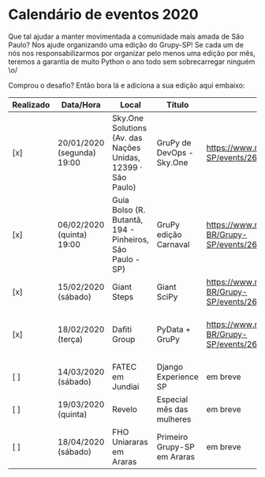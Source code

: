 # Calendário de eventos 2020

Que tal ajudar a manter movimentada a comunidade mais amada de São Paulo? Nos ajude organizando uma edição do Grupy-SP! Se cada um de nós nos responsabilizarmos por organizar pelo menos uma edição por mês, teremos a garantia de muito Python o ano todo sem sobrecarregar ninguém \o/ 

Comprou o desafio? Então bora lá e adiciona a sua edição aqui embaixo:

| Realizado | Data/Hora | Local | Título | Link | Responsáveis |
|---|---|---|---|---|---|
| [x] | 20/01/2020 (segunda) 19:00 | Sky.One Solutions (Av. das Nações Unidas, 12399 · São Paulo)  | GruPy de DevOps - Sky.One | https://www.meetup.com/Grupy-SP/events/267066954/ | Vinicius Mesel (@vmesel) Edson (@edinhodiluviano) |
| [x] | 06/02/2020 (quinta) 19:00 | Guia Bolso (R. Butantã, 194 - Pinheiros, São Paulo - SP)  | GruPy edição Carnaval | https://www.meetup.com/pt-BR/Grupy-SP/events/268168948/ | Pablo Aguillar (@thepabloaguilar) Paula Grangeiro (@paulagrangeiro) |
| [x] | 15/02/2020 (sábado) | Giant Steps | Giant SciPy | https://www.meetup.com/pt-BR/Grupy-SP/events/268072921/ | Vinicius Mesel (@vmesel) |
| [x] | 18/02/2020 (terça) |  Dafiti Group | PyData + GruPy  | https://www.meetup.com/pt-BR/Grupy-SP/events/267948962/ | Patricia Guisordi (@Patyhumanas), Edson (@edinhodiluviano), Ricardo (@ricoms) |
| [ ] | 14/03/2020 (sábado) | FATEC em Jundiai | Django Experience SP | em breve | Regis Santos (@rg3915) |
| [ ] | 19/03/2020 (quinta) | Revelo | Especial mês das mulheres | em breve | Regis Santos (@rg3915) |
| [ ] | 18/04/2020 (sábado) | FHO Uniararas em Araras | Primeiro Grupy-SP em Araras | em breve | Regis Santos (@rg3915) e Orlando Saraiva |
